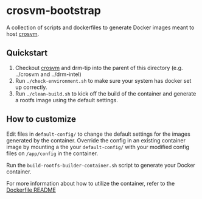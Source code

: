 # crosvm-bootstrap

A collection of scripts and dockerfiles to generate Docker images meant to host
[crosvm](https://chromium.googlesource.com/chromiumos/platform/crosvm/).

## Quickstart
1. Checkout [crosvm](https://chromium.googlesource.com/chromiumos/platform/crosvm/)
and drm-tip into the parent of this directory (e.g. ../crosvm and ../drm-intel)
2. Run `./check-environment.sh` to make sure your system has docker set up
correctly.
3. Run `./clean-build.sh` to kick off the build of the container and generate
a rootfs image using the default settings.

## How to customize
Edit files in `default-config/` to change the default settings for the images 
generated by the container. Override the config in an existing container image 
by mounting a the your `default-config/` with your modified config files on
`/app/config` in the container.

Run the `build-rootfs-builder-container.sh` script to generate your Docker
container.

For more information about how to utilize the container, refer to the
[Dockerfile README](dockerfiles/README.md)